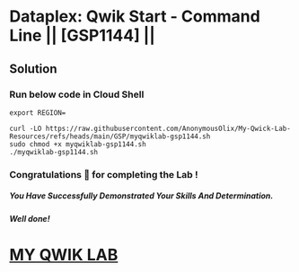 # Dataplex: Qwik Start - Command Line || [GSP1144] ||

## Solution

### Run below code in Cloud Shell

```
export REGION=
```
```
curl -LO https://raw.githubusercontent.com/AnonymousOlix/My-Qwick-Lab-Resources/refs/heads/main/GSP/myqwiklab-gsp1144.sh
sudo chmod +x myqwiklab-gsp1144.sh
./myqwiklab-gsp1144.sh
```


### Congratulations 🎉 for completing the Lab !

##### *You Have Successfully Demonstrated Your Skills And Determination.*

#### *Well done!*

# [MY QWIK LAB](https://www.youtube.com/@MyQwiklab)
